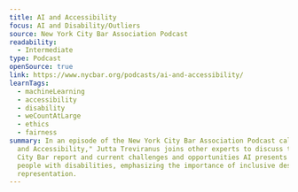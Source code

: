 ```yaml
---
title: AI and Accessibility
focus: AI and Disability/Outliers
source: New York City Bar Association Podcast
readability:
  - Intermediate
type: Podcast
openSource: true
link: https://www.nycbar.org/podcasts/ai-and-accessibility/
learnTags:
  - machineLearning
  - accessibility
  - disability
  - weCountAtLarge
  - ethics
  - fairness
summary: In an episode of the New York City Bar Association Podcast called "AI
  and Accessibility," Jutta Treviranus joins other experts to discuss the recent
  City Bar report and current challenges and opportunities AI presents for
  people with disabilities, emphasizing the importance of inclusive design and
  representation.
---
```

